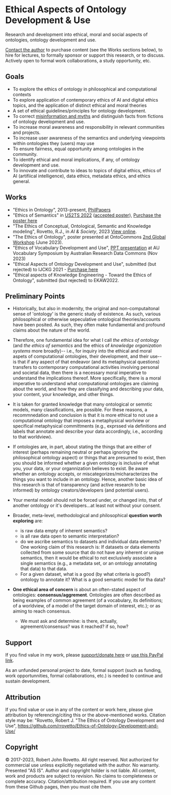 # Ethical Aspects of Ontology Development & Use
Research and development into ethical, moral and social aspects of ontologies, ontology development and use. 

[Contact the author](https://ontospace.wordpress.com) to purchase content (see the Works sections below), to hire for lectures, to formally sponsor or support this research, or to discuss. 
Actively open to formal work collaborations, a study opportunity, etc.

## Goals
- To explore the ethics of ontology in philosophical and computational contexts
- To explore application of contemporary ethics of AI and digital ethics topics, and the application of distinct ethical and moral theories
- A set of ethical guidelines/principles for ontology development.
- To correct [misinformation and myths](https://github.com/rrovetto/Ethical-Ontology-Development/blob/master/Myths-Of-Ontology-Development.md) and distinguish facts from fictions of ontology development and use.
- To increase moral awareness and responsibility in relevant communities and projects.
- To increase user awareness of the semantics and underlying viewpoints within ontologies they (users) may use
- To ensure fairness, equal opportunity among ontologies in the community.
- To identify ethical and moral implications, if any, of ontology development and use.
- To innovate and contribute to ideas to topics of digital ethics, ethics of AI (artifiical intelligence), data ethics, metadata ethics, and ethics general.

## Works 
- "Ethics in Ontology", 2013-present, [PhilPapers](https://philpapers.org/rec/ROVEIO)
- "Ethics of Semantics" in [US2TS 2022](https://us2ts.org/2022/program) ([accepted poster](https://github.com/rrovetto/rrovetto/blob/26fe71b0bbc4452ea08e56464a92afcad4cdb638/affiliations-and-work/papers/PROOF_US2TS_Posters_ethics_space.JPG)), [Purchase the poster here](https://booking.setmore.com/scheduleappointment/f18db686-98bb-41dd-9097-35218b2a1091/services/b8240d5a-a9b5-4604-a16b-f65b698fd2a4?source=easyshare)
- "The Ethics of Conceptual, Ontological, Semantic and Knowledge modeling", Rovetto, R.J., in _AI & Society_, 2023 [View online](https://rdcu.be/c9MFx).
- "The Ethics of Ontology", poster presented at OntoCommons [2nd Global Workshop](https://ontocommons.eu/news-events/events/second-global-workshop-ontocommons-addressing-challenges-industry-50-transition) (June 2023).
- "Ethics of Vocabulary Development and Use", [PPT presentation](https://zenodo.org/records/10161560) at AU Vocabulary Symposium by Australian Research Data Commons (Nov 2023)
- "Ethical Aspects of Ontology Development and Use", submitted (but rejected) to IJCKG 2021 - [Purchase here](https://booking.setmore.com/scheduleappointment/f18db686-98bb-41dd-9097-35218b2a1091/services/52c02ada-fdff-4ba4-9e78-d4c1f3de9f5d)
- "Ethical aspects of Knowledge Engineering - Toward the Ethics of Ontology", submitted (but rejected) to EKAW2022.

## Preliminary Points
- Historically, but also in modernity, the original and non-computaitonal sense of 'ontology' is the generic study of existence. As such, various philosophical or otherwise sepeculative ontological theories/accounts have been posited. As such, they often make fundamental and profound claims about the nature of the world.
- Therefore, one fundamental idea for what I call _the ethics of ontology_ (and _the ethics of semantics_ and the ethics of _knowledge organization systems_ more broadly)-- i.e., for inquiry into the ethical and moral aspets of computational ontologies, their development, and their use-- is that if any aspect of that endeavor (and its metaphysical questions) transfers to contemporary computational activities involving personal and societal data, then there is a necessary moral imperative to understand the implications thereof. More specifically, there is a moral imperative to understand what computational ontologies are claiming about the world, and how they are classifying and describing your data, your content, your knowledge, and other things.
- It is taken for granted knowledge that many ontological or semntic models, many classifications, are possible. For these reasons, a recommnedation and conclusion is that it is more ethical to not use a computational ontology that imposes a metaphysical worlview or specifical metaphysical committments (e.g., exprssed via definitions and labels that annotate and describe your data accordingly, i.e., according to that worldview).  
- If ontologies are, in part, about stating the things that are either of interest (perhaps remaining neutral or perhaps ignoring the philosophical ontology aspect) or things that are presumed to exist, then you should be informed whether a given ontology is inclusive of what you, your data, or your organnization believes to exist. Be aware whether an ontology accepts, or miscategorizes/micharacterizes the things you want to include in an ontology. Hence, another basic idea of this research is that of transparency (and active research to be informed) by ontology creators/developers (and potential users).
- Your mental model should not be forced under, or changed into, that of another ontology or it's developers...at least not without your consent.
- Broader, meta-level, methodological and philosophical **question worth exploring** are:
  - is raw data empty of inherent semantics?
  - is all raw data open to semantic interpretation?
  - do we ascribe semantics to datasets and individual data elements?
    One working claim of this research is: If datasets or data elements collected from some source that do not have any inherent or unique semantics, then it would be ethical to not exclusively associate a single semantics (e.g., a metadata set, or an ontology annotating that data) to that data.
  - For a given dataset, what is a good (by what criteria is good?) ontology to annotate it? What is a good semantic model for tha data? 

- **One ethical area of concern** is about an often-stated aspect of ontologies: **consensus/aggrement**. Ontologies are often described as being examples of common agreement (of a vocabulary, its definitions; of a worldview, of a model of the target domain of interest, etc.); or as aiming to reach consensus.
  - We must ask and determine: is there, actually, agreement/consensus? was it reached? if so, how?  

## Support
If you find value in my work, please [support/donate here](https://gogetfunding.com/knowledge-organization-services-ontology-terminology-metadata-concept-analysis/) or [use this PayPal link](https://tinyurl.com/donateViaPayPalrr). 

As an unfunded personal project to date, formal support (such as funding, work opportunnities, formal collaborations, etc.) is needed to continue and sustain development.

## Attribution
If you find value or use in any of the content or work here, please give attribution by referencing/citing this or the above-mentioned works. Citation style may be: "Rovetto, Robert J. "The Ethics of Ontology Development and Use", https://github.com/rrovetto/Ethics-of-Ontology-Development-and-Use/

## Copyright
© 2017-2023, Robert John Rovetto. All right reserved. Not authorized for commercial use unless explicitly negotiated with the author. 
No warranty. Presented "AS IS". Author and copyright holder is not liable. All content, work and products are subject to revision. No claims to completeness or complete accuracy. Citation/attribution required. If you use any content from these Github pages, then you must cite them.
